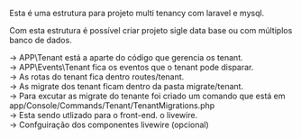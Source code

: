 Esta é uma estrutura para projeto multi tenancy com laravel e mysql.

Com esta estrutura é possível criar projeto sigle data base ou com múltiplos banco de dados.

-&gt; APP\Tenant está a aparte do código que gerencia os tenant.</br>
-&gt; APP\Events\Tenant fica os eventos que o tenant pode disparar.</br>
-&gt; As rotas do tenant fica dentro routes/tenant.</br>
-&gt; As migrate dos tenant ficam dentro da pasta migrate/tenant.</br>
-&gt; Para excutar as migrate do tenante foi criado um comando que está em app/Console/Commands/Tenant/TenantMigrations.php</br>
-&gt; Esta sendo utlizado para o front-end. o livewire.</br>
-&gt; Confguiração dos componentes livewire (opcional)
